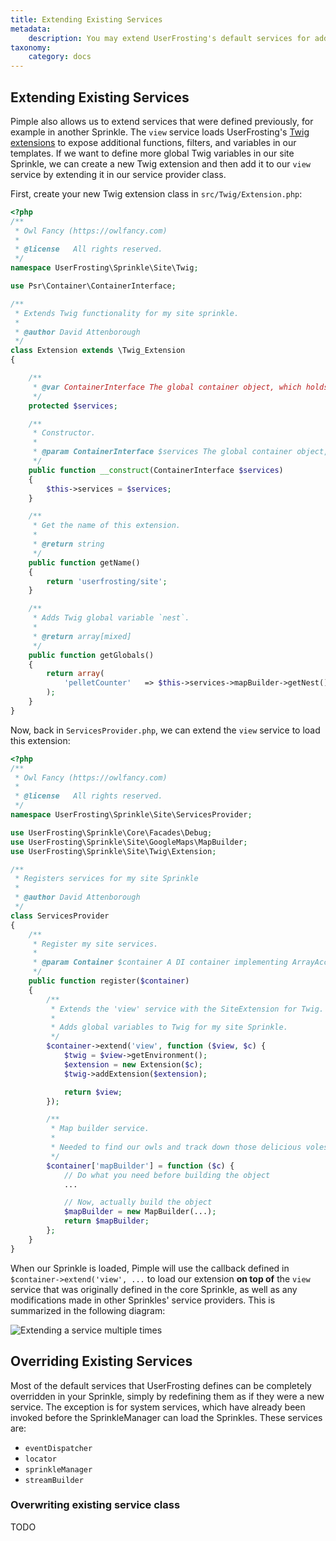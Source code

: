 ```yaml
---
title: Extending Existing Services
metadata:
    description: You may extend UserFrosting's default services for additional functionality, or define completely new services in your Sprinkles.
taxonomy:
    category: docs
---
```


## Extending Existing Services

Pimple also allows us to extend services that were defined previously, for example in another Sprinkle.  The `view` service loads UserFrosting's [Twig extensions](/templating-with-twig/filters-and-functions) to expose additional functions, filters, and variables in our templates.  If we want to define more global Twig variables in our site Sprinkle, we can create a new Twig extension and then add it to our `view` service by extending it in our service provider class.

First, create your new Twig extension class in `src/Twig/Extension.php`:

```php
<?php
/**
 * Owl Fancy (https://owlfancy.com)
 *
 * @license   All rights reserved.
 */
namespace UserFrosting\Sprinkle\Site\Twig;

use Psr\Container\ContainerInterface;

/**
 * Extends Twig functionality for my site sprinkle.
 *
 * @author David Attenborough
 */
class Extension extends \Twig_Extension
{

    /**
     * @var ContainerInterface The global container object, which holds all your services.
     */
    protected $services;

    /**
     * Constructor.
     *
     * @param ContainerInterface $services The global container object, which holds all your services.
     */
    public function __construct(ContainerInterface $services)
    {
        $this->services = $services;
    }

    /**
     * Get the name of this extension.
     *
     * @return string
     */
    public function getName()
    {
        return 'userfrosting/site';
    }

    /**
     * Adds Twig global variable `nest`.
     *
     * @return array[mixed]
     */
    public function getGlobals()
    {
        return array(
            'pelletCounter'   => $this->services->mapBuilder->getNest()
        );
    }
}

```

Now, back in `ServicesProvider.php`, we can extend the `view` service to load this extension:

```php
<?php
/**
 * Owl Fancy (https://owlfancy.com)
 *
 * @license   All rights reserved.
 */
namespace UserFrosting\Sprinkle\Site\ServicesProvider;

use UserFrosting\Sprinkle\Core\Facades\Debug;
use UserFrosting\Sprinkle\Site\GoogleMaps\MapBuilder;
use UserFrosting\Sprinkle\Site\Twig\Extension;

/**
 * Registers services for my site Sprinkle
 *
 * @author David Attenborough
 */
class ServicesProvider
{
    /**
     * Register my site services.
     *
     * @param Container $container A DI container implementing ArrayAccess and psr-container.
     */
    public function register($container)
    {
        /**
         * Extends the 'view' service with the SiteExtension for Twig.
         *
         * Adds global variables to Twig for my site Sprinkle.
         */
        $container->extend('view', function ($view, $c) {
            $twig = $view->getEnvironment();
            $extension = new Extension($c);
            $twig->addExtension($extension);

            return $view;
        });

        /**
         * Map builder service.
         *
         * Needed to find our owls and track down those delicious voles.
         */
        $container['mapBuilder'] = function ($c) {
            // Do what you need before building the object
            ...

            // Now, actually build the object
            $mapBuilder = new MapBuilder(...);
            return $mapBuilder;
        };
    }
}

```

When our Sprinkle is loaded, Pimple will use the callback defined in `$container->extend('view', ...` to load our extension **on top of** the `view` service that was originally defined in the core Sprinkle, as well as any modifications made in other Sprinkles' service providers.  This is summarized in the following diagram:

![Extending a service multiple times](/images/extending-services.png)

## Overriding Existing Services

Most of the default services that UserFrosting defines can be completely overridden in your Sprinkle, simply by redefining them as if they were a new service.  The exception is for system services, which have already been invoked before the SprinkleManager can load the Sprinkles.  These services are:

- `eventDispatcher`
- `locator`
- `sprinkleManager`
- `streamBuilder`

### Overwriting existing service class

TODO